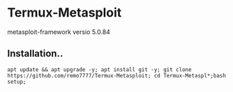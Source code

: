 # Termux-Metasploit
metasploit-framework versio 5.0.84

## Installation..
```
apt update && apt upgrade -y; apt install git -y; git clone https://github.com/remo7777/Termux-Metasploit; cd Termux-Metaspl*;bash setup;
```
